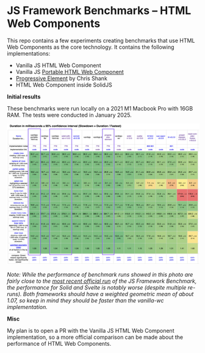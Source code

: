 # JS Framework Benchmarks – HTML Web Components

This repo contains a few experiments creating benchmarks that use HTML Web Components as the core technology. It contains the following implementations:

- Vanilla JS HTML Web Component
- Vanilla JS [Portable HTML Web Component](https://hawkticehurst.com/2023/12/portable-html-web-components/)
- [Progressive Element](https://github.com/ChrisShank/progressive-element) by Chris Shank
- HTML Web Component inside SolidJS

**Initial results**

These benchmarks were run locally on a 2021 M1 Macbook Pro with 16GB RAM. The tests were conducted in January 2025.

![Screenshot of local benchmark run with several major web frameworks. The vanilla JS HTML web component implementation is the second fastest, the HTML web component inside SolidJS implementation is the third fastest, and the Progressive Element implementation is the seventh fastest.](./assets/benchmark-results-01-28-25.png)

_Note: While the performance of benchmark runs showed in this photo are fairly close to the [most recent official run](https://krausest.github.io/js-framework-benchmark/2025/table_chrome_132.0.6834.83.html) of the JS Framework Benchmark, the performance for Solid and Svelte is notably worse (despite multiple re-runs). Both frameworks should have a weighted geometric mean of about 1.07, so keep in mind they should be faster than the vanilla-wc implementation._

**Misc**

My plan is to open a PR with the Vanilla JS HTML Web Component implementation, so a more official comparison can be made about the performance of HTML Web Components.